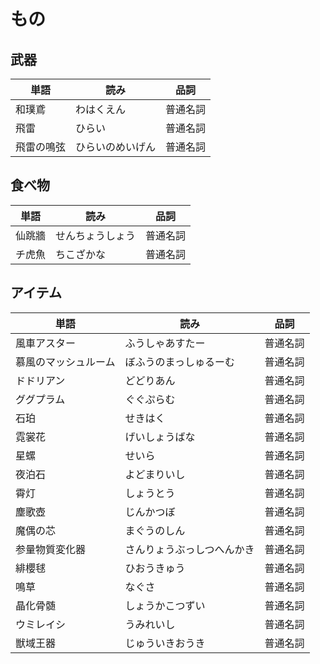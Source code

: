 # もの

## 武器

|単語|読み|品詞|
|---|---|---|
|和璞鳶|わはくえん|普通名詞|
|飛雷|ひらい|普通名詞|
|飛雷の鳴弦|ひらいのめいげん|普通名詞|

## 食べ物

|単語|読み|品詞|
|---|---|---|
|仙跳牆|せんちょうしょう|普通名詞|
|チ虎魚|ちこざかな|普通名詞|

## アイテム

|単語|読み|品詞|
|---|---|---|
|風車アスター|ふうしゃあすたー|普通名詞|
|慕風のマッシュルーム|ぼふうのまっしゅるーむ|普通名詞|
|ドドリアン|どどりあん|普通名詞|
|ググプラム|ぐぐぷらむ|普通名詞|
|石珀|せきはく|普通名詞|
|霓裳花|げいしょうばな|普通名詞|
|星螺|せいら|普通名詞|
|夜泊石|よどまりいし|普通名詞|
|霄灯|しょうとう|普通名詞|
|塵歌壺|じんかつぼ|普通名詞|
|魔偶の芯|まぐうのしん|普通名詞|
|参量物質変化器|さんりょうぶっしつへんかき|普通名詞|
|緋櫻毬|ひおうきゅう|普通名詞|
|鳴草|なぐさ|普通名詞|
|晶化骨髄|しょうかこつずい|普通名詞|
|ウミレイシ|うみれいし|普通名詞|
|獣域王器|じゅういきおうき|普通名詞|